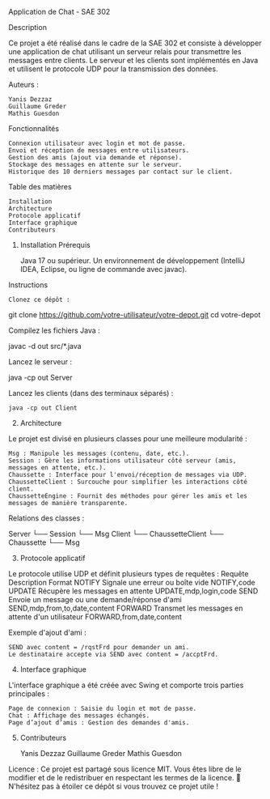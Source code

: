 Application de Chat - SAE 302

Description

Ce projet a été réalisé dans le cadre de la SAE 302 et consiste à développer une application de chat utilisant un serveur relais pour transmettre les messages entre clients. Le serveur et les clients sont implémentés en Java et utilisent le protocole UDP pour la transmission des données.

Auteurs :

    Yanis Dezzaz
    Guillaume Greder
    Mathis Guesdon

Fonctionnalités

    Connexion utilisateur avec login et mot de passe.
    Envoi et réception de messages entre utilisateurs.
    Gestion des amis (ajout via demande et réponse).
    Stockage des messages en attente sur le serveur.
    Historique des 10 derniers messages par contact sur le client.

Table des matières

    Installation
    Architecture
    Protocole applicatif
    Interface graphique
    Contributeurs

1. Installation
Prérequis

    Java 17 ou supérieur.
    Un environnement de développement (IntelliJ IDEA, Eclipse, ou ligne de commande avec javac).

Instructions

    Clonez ce dépôt :

git clone https://github.com/votre-utilisateur/votre-depot.git
cd votre-depot

Compilez les fichiers Java :

javac -d out src/*.java

Lancez le serveur :

java -cp out Server

Lancez les clients (dans des terminaux séparés) :

    java -cp out Client

2. Architecture

Le projet est divisé en plusieurs classes pour une meilleure modularité :

    Msg : Manipule les messages (contenu, date, etc.).
    Session : Gère les informations utilisateur côté serveur (amis, messages en attente, etc.).
    Chaussette : Interface pour l'envoi/réception de messages via UDP.
    ChaussetteClient : Surcouche pour simplifier les interactions côté client.
    ChaussetteEngine : Fournit des méthodes pour gérer les amis et les messages de manière transparente.

Relations des classes :

Server
└── Session
    └── Msg
Client
└── ChaussetteClient
    └── Chaussette
        └── Msg

3. Protocole applicatif

Le protocole utilise UDP et définit plusieurs types de requêtes :
Requête	Description	Format
NOTIFY	Signale une erreur ou boîte vide	NOTIFY,code
UPDATE	Récupère les messages en attente	UPDATE,mdp,login,code
SEND	Envoie un message ou une demande/réponse d'ami	SEND,mdp,from,to,date,content
FORWARD	Transmet les messages en attente d'un utilisateur	FORWARD,from,date,content

Exemple d'ajout d'ami :

    SEND avec content = /rqstFrd pour demander un ami.
    Le destinataire accepte via SEND avec content = /accptFrd.

4. Interface graphique

L'interface graphique a été créée avec Swing et comporte trois parties principales :

    Page de connexion : Saisie du login et mot de passe.
    Chat : Affichage des messages échangés.
    Page d’ajout d’amis : Gestion des demandes d'amis.

5. Contributeurs

    Yanis Dezzaz
    Guillaume Greder
    Mathis Guesdon

Licence : Ce projet est partagé sous licence MIT. Vous êtes libre de le modifier et de le redistribuer en respectant les termes de la licence.
🌟 N'hésitez pas à étoiler ce dépôt si vous trouvez ce projet utile !
